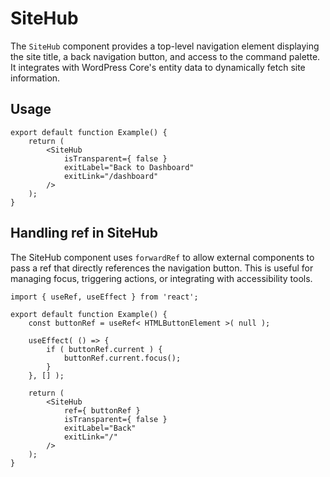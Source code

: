 # SiteHub

The `SiteHub` component provides a top-level navigation element displaying
the site title, a back navigation button, and access to the command palette.
It integrates with WordPress Core's entity data to
dynamically fetch site information.

## Usage

```tsx
export default function Example() {
	return (
		<SiteHub
			isTransparent={ false }
			exitLabel="Back to Dashboard"
			exitLink="/dashboard"
		/>
	);
}
```

## Handling ref in SiteHub

The SiteHub component uses `forwardRef` to allow external components to pass
a ref that directly references the navigation button.
This is useful for managing focus, triggering actions,
or integrating with accessibility tools.

```tsx
import { useRef, useEffect } from 'react';

export default function Example() {
	const buttonRef = useRef< HTMLButtonElement >( null );

	useEffect( () => {
		if ( buttonRef.current ) {
			buttonRef.current.focus();
		}
	}, [] );

	return (
		<SiteHub
			ref={ buttonRef }
			isTransparent={ false }
			exitLabel="Back"
			exitLink="/"
		/>
	);
}
```
